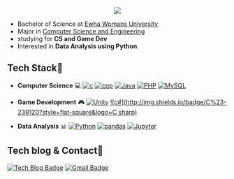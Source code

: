 
<p align="center">
<a href="https://hits.seeyoufarm.com"><img src="https://hits.seeyoufarm.com/api/count/incr/badge.svg?url=https%3A%2F%2Fgithub.com%2FsolidcellaMoon&count_bg=%23D5C094&title_bg=%239EA3AC&icon=github.svg&icon_color=%23FFFFFF&title=hits&edge_flat=false"/></a>
</p>

  
- Bachelor of Science at [Ewha Womans University](http://www.ewha.ac.kr/ewhaen/index.do)
- Major in [Computer Science and Engineering](http://cms.ewha.ac.kr/user/indexMain.action?siteId=cseeng)
- studying for **CS and Game Dev**
- Interested in **Data Analysis using Python**


## Tech Stack💬

* **Computer Science** 💻 [![c](http://img.shields.io/badge/C-A8B9CC?style=flat-square&logo=C&logoColor=white)]() [![cpp](https://img.shields.io/badge/-C++-00599C?style=flat-square&logo=C%2B%2B)]() [![Java](http://img.shields.io/badge/Java-007396?style=flat-square&logo=Java)]() [![PHP](http://img.shields.io/badge/PHP-777BB4?style=flat-square&logo=PHP&logoColor=white)]() [![MySQL](http://img.shields.io/badge/MySQL-4479A1?style=flat-square&logo=MySQL&logoColor=white)]()

* **Game Development** 🎮 [![Unity](http://img.shields.io/badge/Unity-000000?style=flat-square&logo=Unity)]() [![c#](http://img.shields.io/badge/C%23-239120?style=flat-square&logo=C sharp)]()

* **Data Analysis** 📊 [![Python](https://img.shields.io/badge/-Python-3776AB?style=flat-square&logo=python&logoColor=white)]() [![pandas](https://img.shields.io/badge/-pandas-150458?style=flat-square&logo=pandas&logoColor=white)]() [![Jupyter](http://img.shields.io/badge/Jupyter-F37626?style=flat-square&logo=Jupyter&logoColor=white)]()



## Tech blog & Contact💬
  
[![Tech Blog Badge](http://img.shields.io/badge/-Tech%20blog-black?style=flat-square&link=https://star-crab.tistory.com/)](https://star-crab.tistory.com/)  [![Gmail Badge](https://img.shields.io/badge/Gmail-d14836?style=flat-square&logo=Gmail&logoColor=white&link=mailto:solidcella@gmail.com)](mailto:solidcella@gmail.com)
